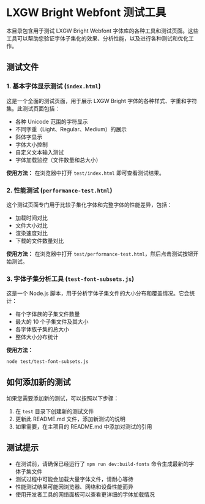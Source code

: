 # LXGW Bright Webfont 测试工具

本目录包含用于测试 LXGW Bright Webfont 字体库的各种工具和测试页面。这些工具可以帮助您验证字体子集化的效果、分析性能，以及进行各种测试和优化工作。

## 测试文件

### 1. 基本字体显示测试 (`index.html`)

这是一个全面的测试页面，用于展示 LXGW Bright 字体的各种样式、字重和字符集。此测试页面包括：

- 各种 Unicode 范围的字符显示
- 不同字重（Light、Regular、Medium）的展示
- 斜体字显示
- 字体大小控制
- 自定义文本输入测试
- 字体加载监控（文件数量和总大小）

**使用方法：** 在浏览器中打开 `test/index.html` 即可查看测试结果。

### 2. 性能测试 (`performance-test.html`)

这个测试页面专门用于比较子集化字体和完整字体的性能差异，包括：

- 加载时间对比
- 文件大小对比
- 渲染速度对比
- 下载的文件数量对比

**使用方法：** 在浏览器中打开 `test/performance-test.html`，然后点击测试按钮开始测试。

### 3. 字体子集分析工具 (`test-font-subsets.js`)

这是一个 Node.js 脚本，用于分析字体子集文件的大小分布和覆盖情况。它会统计：

- 每个字体族的子集文件数量
- 最大的 10 个子集文件及其大小
- 各字体族子集的总大小
- 整体大小分布统计

**使用方法：**

```bash
node test/test-font-subsets.js
```

## 如何添加新的测试

如果您需要添加新的测试，可以按照以下步骤：

1. 在 `test` 目录下创建新的测试文件
2. 更新此 README.md 文件，添加新测试的说明
3. 如果需要，在主项目的 README.md 中添加对测试的引用

## 测试提示

- 在测试前，请确保已经运行了 `npm run dev:build-fonts` 命令生成最新的字体子集文件
- 测试过程中可能会加载大量字体文件，请耐心等待
- 性能测试结果可能因浏览器、网络和设备性能而异
- 使用开发者工具的网络面板可以查看更详细的字体加载情况
